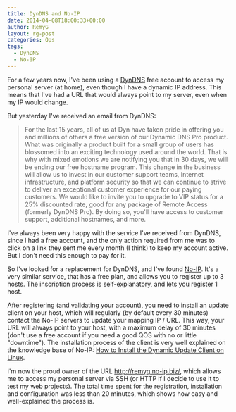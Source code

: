 ```yaml
---
title: DynDNS and No-IP
date: 2014-04-08T18:00:33+00:00
author: RemyG
layout: rg-post
categories: Ops
tags:
  - DynDNS
  - No-IP
---
```


For a few years now, I've been using a [DynDNS](http://dyn.com/dns/) free account to access my personal server (at home), even though I have a dynamic IP address. This means that I've had a URL that would always point to my server, even when my IP would change.

<!--more-->

But yesterday I've received an email from DynDNS:

>  For the last 15 years, all of us at Dyn have taken pride in offering you and millions of others a free version of our Dynamic DNS Pro product. What was originally a product built for a small group of users has blossomed into an exciting technology used around the world.
> That is why with mixed emotions we are notifying you that in 30 days, we will be ending our free hostname program. This change in the business will allow us to invest in our customer support teams, Internet infrastructure, and platform security so that we can continue to strive to deliver an exceptional customer experience for our paying customers.
> We would like to invite you to upgrade to VIP status for a 25% discounted rate, good for any package of Remote Access (formerly DynDNS Pro). By doing so, you'll have access to customer support, additional hostnames, and more.

I've always been very happy with the service I've received from DynDNS, since I had a free account, and the only action required from me was to click on a link they sent me every month (I think) to keep my account active. But I don't need this enough to pay for it.

So I've looked for a replacement for DynDNS, and I've found [No-IP](https://www.noip.com). It's a very similar service, that has a free plan, and allows you to register up to 3 hosts. The inscription process is self-explanatory, and lets you register 1 host.

After registering (and validating your account), you need to install an update client on your host, which will regularly (by default every 30 minutes) contact the No-IP servers to update your mapping IP / URL. This way, your URL will always point to your host, with a maximum delay of 30 minutes (don't use a free account if you need a good QOS with no or little "downtime"). The installation process of the client is very well explained on the knowledge base of No-IP: [How to Install the Dynamic Update Client on Linux](http://www.noip.com/support/knowledgebase/installing-the-linux-dynamic-update-client/).

I'm now the proud owner of the URL <http://remyg.no-ip.biz/>, which allows me to access my personal server via SSH (or HTTP if I decide to use it to test my web projects). The total time spent for the registration, installation and configuration was less than 20 minutes, which shows how easy and well-explained the process is.
